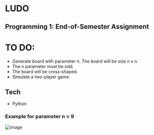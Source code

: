 # LUDO
## Programming 1: End-of-Semester Assignment

# TO DO:
- Generate board with parameter n. The board will be size n x n.
- The n parameter must be odd.
- The board will be cross-shaped.
- Simulate a two-player game

## Tech
- Python

### Example for parameter n = 9
![image](https://user-images.githubusercontent.com/98969845/156574520-ebfe21a8-0e6a-4123-924e-be0eccf4ccd8.png)
